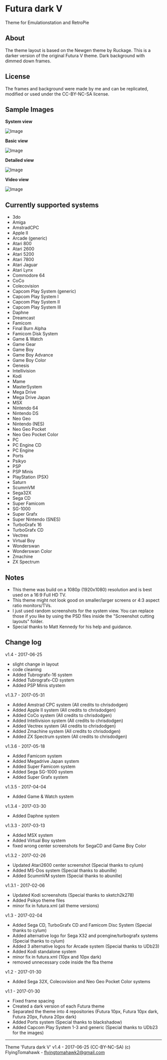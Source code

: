 # Futura dark V
Theme for Emulationstation and RetroPie


About
-----

The theme layout is based on the Newgen theme by Ruckage.
This is a darker version of the original Futura V theme. Dark background with dimmed down frames.


License
-------

The frames and background were made by me and can be replicated, modified or used under the CC-BY-NC-SA license.


Sample Images
-------------

**System view**

![Image](http://i.imgur.com/NPSrQIR.png)

**Basic view**

![Image](http://i.imgur.com/sLU5ILN.png)

**Detailed view**

![Image](http://i.imgur.com/JjbPlrX.png)

**Video view**

![Image](http://i.imgur.com/DPvhnKs.png)


Currently supported systems
---------------------------

- 3do
- Amiga
- AmstradCPC
- Apple II
- Arcade (generic)
- Atari 800
- Atari 2600
- Atari 5200
- Atari 7800
- Atari Jaguar
- Atari Lynx
- Commodore 64
- CoCo
- Colecovision
- Capcom Play System (generic)
- Capcom Play System I
- Capcom Play System II
- Capcom Play System III
- Daphne
- Dreamcast
- Famicom
- Final Burn Alpha
- Famicom Disk System
- Game & Watch
- Game Gear
- Game Boy
- Game Boy Advance
- Game Boy Color
- Genesis
- Intellivision
- Kodi
- Mame
- MasterSystem
- Mega Drive
- Mega Drive Japan
- MSX
- Nintendo 64
- Nintendo DS
- Neo Geo
- Nintendo (NES)
- Neo Geo Pocket
- Neo Geo Pocket Color
- PC
- PC Engine CD
- PC Engine
- Ports
- Psikyo
- PSP
- PSP Minis
- PlayStation (PSX)
- Saturn
- ScummVM
- Sega32X
- Sega CD
- Super Famicom
- SG-1000
- Super Grafx
- Super Nintendo (SNES)
- TurboGrafx 16
- TurboGrafx CD
- Vectrex
- Virtual Boy
- Wonderswan
- Wonderswan Color
- Zmachine
- ZX Spectrum


Notes
-----

- This theme was build on a 1080p (1920x1080) resolution and is best used on a 16:9 Full HD TV. 
- This theme might not look good on smaller/larger screens or 4:3 aspect ratio monitors/TVs.
- I just used random screenshots for the system view. You can replace those if you like by using the PSD files inside the "Screenshot cutting layouts" folder.
- Special thanks to Matt Kennedy for his help and guidance.


Change log
----------

v1.4 - 2017-06-25
- slight change in layout
- code cleaning
- Added Tubrografx-16 system
- Added Tubrografx-CD system
- Added PSP Minis stystem

v1.3.7 - 2017-05-31
- Added Amstrad CPC system (All credits to chrisdodgen)
- Added Apple II system (All credits to chrisdodgen)
- Added CoCo system (All credits to chrisdodgen)
- Added Intellivision system (All credits to chrisdodgen)
- Added Vectrex system (All credits to chrisdodgen)
- Added Zmachine system (All credits to chrisdodgen)
- Added ZX Spectrum system (All credits to chrisdodgen)

v1.3.6 - 2017-05-18
- Added Famicom system
- Added Megadrive Japan system
- Added Super Famicom system
- Added Sega SG-1000 system
- Added Super Grafx system

v1.3.5 - 2017-04-04
- Added Game & Watch system

v1.3.4 - 2017-03-30
- Added Daphne system

v1.3.3 - 2017-03-13
- Added MSX system
- Added Virtual Boy system
- fixed wrong center screenshots for SegaCD and Game Boy Color

v1.3.2 - 2017-02-26
- Updated Atari2600 center screenshot (Special thanks to cylum)
- Added MS-Dos system (Special thanks to abunille)
- Added ScummVM system (Special thanks to abunille)

v1.3.1 - 2017-02-06
- Updated Kodi screenshots (Special thanks to sketch2k278)
- Added Psikyo theme files
- minor fix in futura.xml (all theme versions)

v1.3 - 2017-02-04
- Added Sega CD, TurboGrafx CD and Famicom Disc System (Special thanks to cylum)
- Added alternative logo for Sega X32 and pcengine/turbografx systems (Special thanks to cylum)
- Added 3 alternative logos for Arcade system (Special thanks to UDb23)
- Added Kodi standalone system
- minor fix in futura.xml (10px and 10px dark)
- removed unnecessary code inside the fba theme

v1.2 - 2017-01-30
- Added Sega 32X, Colecovision and Neo Geo Pocket Color systems

v1.1 - 2017-01-30
- Fixed frame spacing
- Created a dark version of each Futura theme
- Separated the theme into 4 repositories (Futura 10px, Futura 10px dark, Futura 20px, Futura 20px dark)
- Added Ports system (Special thanks to blackshadow)
- Added Capcom Play System 1-3 and generic (Special thanks to UDb23 for the images)

---

Theme 'Futura dark V' v1.4 - 2017-06-25 (CC-BY-NC-SA) 
(c) FlyingTomahawk - flyingtomahawk2@gmail.com
